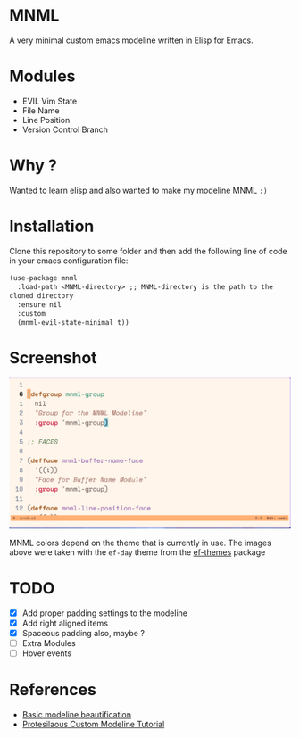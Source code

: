 # MNML
A very minimal custom emacs modeline written in Elisp for Emacs.

# Modules

* EVIL Vim State
* File Name
* Line Position
* Version Control Branch

# Why ?

Wanted to learn elisp and also wanted to make my modeline MNML `:)`

# Installation

Clone this repository to some folder and then add the following line of code in your emacs configuration file:

```elisp
(use-package mnml
  :load-path <MNML-directory> ;; MNML-directory is the path to the cloned directory
  :ensure nil
  :custom
  (mnml-evil-state-minimal t))
```

# Screenshot

![Image](./images/ss5.png)

MNML colors depend on the theme that is currently in use. The images above were taken with the  `ef-day` theme from the [ef-themes](https://github.com/protesilaos/ef-themes) package

# TODO

* [x] Add proper padding settings to the modeline
* [x] Add right aligned items
* [x] Spaceous padding also, maybe ?
* [ ] Extra Modules
* [ ] Hover events

# References

* [Basic modeline beautification](https://www.gonsie.com/blorg/modeline.html)
* [Protesilaous Custom Modeline Tutorial](https://www.youtube.com/watch?v=Qf_DLPIA9Cs)
